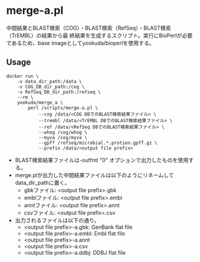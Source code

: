 # merge-a.pl
中間結果とBLAST検索（COG）・BLAST検索（RefSeq）・BLAST検索（TrEMBL）の結果から最
終結果を生成するスクリプト。実行にBioPerlが必要であるため、base imageとしてyookuda/bioperlを使用する。

## Usage
```usage
docker run \
    -v data_dir_path:/data \
    -v COG_DB_dir_path:/cog \
    -v RefSeq_DB_dir_path:/refseq \
    --rm \
    yookuda/merge_a \
        perl /scripts/merge-a.pl \
            --cog /data/<COG DBでのBLAST検索結果ファイル> \
            --trembl /data/<TrEMBL DBでのBLAST検索結果ファイル> \
            --ref /data/<RefSeq DBでのBLAST検索結果ファイル> \
            --whog /cog/whog \
            --myva /cog/myva \
            --gpff /refseq/microbial.*.protien.gpff.gz \
            --prefix /data/<output file prefix>
```
- BLAST検索結果ファイルは-outfmt "0" オプションで出力したものを使用する。
- merge.plが出力した中間結果ファイルは以下のようにリネームしてdata_dir_pathに置く。
    - gbkファイル: &lt;output file prefix&gt;.gbk
    - emblファイル: &lt;output file prefix&gt;.embl
    - anntファイル: &lt;output file prefix&gt;.annt
    - csvファイル: &lt;output file prefix&gt;.csv
- 出力されるファイルは以下の通り。
    - &lt;output file prefix&gt;-a.gbk: GenBank flat file
    - &lt;output file prefix&gt;-a.embl: Embl flat file
    - &lt;output file prefix&gt;-a.annt
    - &lt;output file prefix&gt;-a.csv
    - &lt;output file prefix&gt;-a.ddbj: DDBJ flat file

